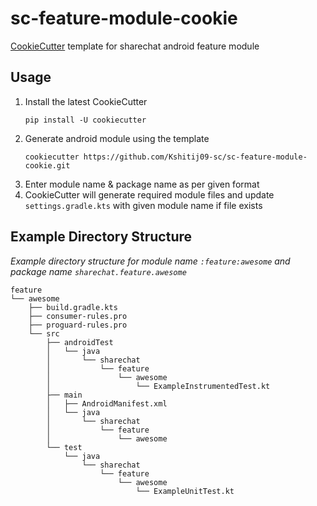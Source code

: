 # sc-feature-module-cookie

[CookieCutter](https://github.com/cookiecutter/cookiecutter) template for sharechat android feature module

## Usage

1. Install the latest CookieCutter
    ```
    pip install -U cookiecutter
    ```
1. Generate android module using the template
    ```
    cookiecutter https://github.com/Kshitij09-sc/sc-feature-module-cookie.git
    ```
1. Enter module name & package name as per given format
1. CookieCutter will generate required module files and update `settings.gradle.kts` with given module name if file exists


## Example Directory Structure

_Example directory structure for module name `:feature:awesome` and package name `sharechat.feature.awesome`_
```
feature
└── awesome
    ├── build.gradle.kts
    ├── consumer-rules.pro
    ├── proguard-rules.pro
    └── src
        ├── androidTest
        │   └── java
        │       └── sharechat
        │           └── feature
        │               └── awesome
        │                   └── ExampleInstrumentedTest.kt
        ├── main
        │   ├── AndroidManifest.xml
        │   └── java
        │       └── sharechat
        │           └── feature
        │               └── awesome
        └── test
            └── java
                └── sharechat
                    └── feature
                        └── awesome
                            └── ExampleUnitTest.kt
```